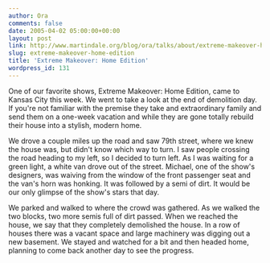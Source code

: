 ```yaml
---
author: Ora
comments: false
date: 2005-04-02 05:00:00+00:00
layout: post
link: http://www.martindale.org/blog/ora/talks/about/extreme-makeover-home-edition
slug: extreme-makeover-home-edition
title: 'Extreme Makeover: Home Edition'
wordpress_id: 131
---
```


One of our favorite shows, Extreme Makeover: Home Edition, came to Kansas City this week. We went to take a look at the end of demolition day. If you're not familiar with the premise they take and extraordinary family and send them on a one-week vacation and while they are gone totally rebuild their house into a stylish, modern home.  
  
We drove a couple miles up the road and saw 79th street, where we knew the house was, but didn't know which way to turn. I saw people crossing the road heading to my left, so I decided to turn left. As I was waiting for a green light, a white van drove out of the street. Michael, one of the show's designers, was waiving from the window of the front passenger seat and the van's horn was honking. It was followed by a semi of dirt. It would be our only glimpse of the show's stars that day.  
  
We parked and walked to where the crowd was gathered. As we walked the two blocks, two more semis full of dirt passed. When we reached the house, we say that they completely demolished the house. In a row of houses there was a vacant space and large machinery was digging out a new basement. We stayed and watched for a bit and then headed home, planning to come back another day to see the progress.
